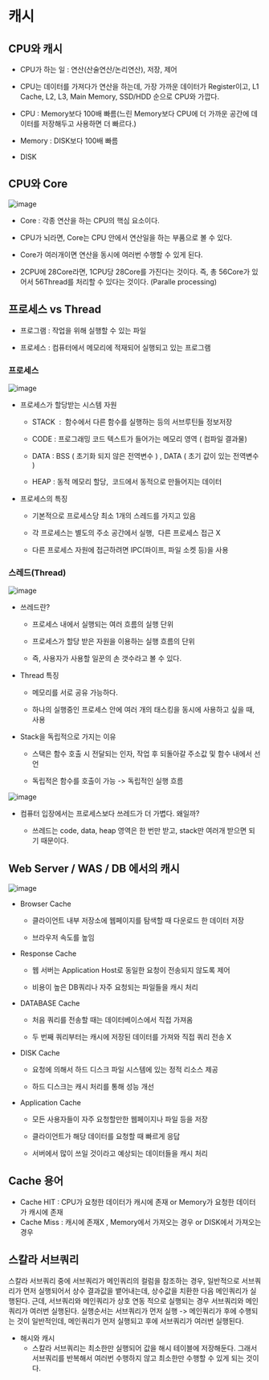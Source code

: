 # 캐시


## CPU와 캐시
- CPU가 하는 일 : 연산(산술연산/논리연산), 저장, 제어
- CPU는 데이터를 가져다가 연산을 하는데, 가장 가까운 데이터가 Register이고, L1 Cache, L2, L3, Main Memory, SSD/HDD 순으로 CPU와 가깝다. 

- CPU : Memory보다 100배 빠름(느린 Memory보다 CPU에 더 가까운 공간에 데이터를 저장해두고 사용하면 더 빠르다.)
- Memory : DISK보다 100배 빠름
- DISK

## CPU와 Core

![image](https://user-images.githubusercontent.com/77392444/119298323-c4a28180-bc97-11eb-9dda-8e1a2b5e5aca.png)


- Core : 각종 연산을 하는 CPU의 핵심 요소이다. 

- CPU가 뇌라면, Core는 CPU 안에서 연산일을 하는 부품으로 볼 수 있다. 

- Core가 여러개이면 연산을 동시에 여러번 수행할 수 있게 된다. 

- 2CPU에 28Core라면, 1CPU당 28Core를 가진다는 것이다. 즉, 총 56Core가 있어서 56Thread를 처리할 수 있다는 것이다. (Paralle processing)

## 프로세스 vs Thread 

- 프로그램 : 작업을 위해 실행할 수 있는 파일

- 프로세스 : 컴퓨터에서 메모리에 적재되어 실행되고 있는 프로그램


### 프로세스


![image](https://user-images.githubusercontent.com/77392444/119298785-abe69b80-bc98-11eb-836e-7a69e43d1498.png)

- 프로세스가 할당받는 시스템 자원

  - STACK  :  함수에서 다른 함수를 실행하는 등의 서브루틴들 정보저장

  - CODE : 프로그래밍 코드 텍스트가 들어가는 메모리 영역 ( 컴파일 결과물) 

  - DATA : BSS ( 초기화 되지 않은 전역변수 ) , DATA ( 초기 값이 있는 전역변수 )

  - HEAP : 동적 메모리 할당,  코드에서 동적으로 만들어지는 데이터

- 프로세스의 특징

  - 기본적으로 프로세스당 최소 1개의 스레드를 가지고 있음

  - 각 프로세스는 별도의 주소 공간에서 실행,  다른 프로세스 접근 X

  - 다른 프로세스 자원에 접근하려면 IPC(파이프, 파일 소켓 등)을 사용


### 스레드(Thread)


![image](https://user-images.githubusercontent.com/77392444/119299005-1b5c8b00-bc99-11eb-95ee-3c496ca9f25c.png)

- 쓰레드란?

  - 프로세스 내에서 실행되는 여러 흐름의 실행 단위

  - 프로세스가 할당 받은 자원을 이용하는 실행 흐름의 단위

  - 즉, 사용자가 사용할 일꾼의 손 갯수라고 볼 수 있다. 

- Thread 특징

  - 메모리를 서로 공유 가능하다.

  - 하나의 실행중인 프로세스 안에 여러 개의 태스킹을 동시에 사용하고 싶을 때, 사용

- Stack을 독립적으로 가지는 이유

  - 스택은 함수 호출 시 전달되는 인자, 작업 후 되돌아갈 주소값 및 함수 내에서 선언

  - 독립적은 함수를 호출이 가능 -> 독립적인 실행 흐름




![image](https://user-images.githubusercontent.com/77392444/119299131-5068dd80-bc99-11eb-8911-5b21b165d0fc.png)

- 컴퓨터 입장에서는 프로세스보다 쓰레드가 더 가볍다. 왜일까?

  - 쓰레드는 code, data, heap 영역은 한 번만 받고, stack만 여러개 받으면 되기 때문이다. 



## Web Server / WAS / DB 에서의 캐시

![image](https://user-images.githubusercontent.com/77392444/119299518-046a6880-bc9a-11eb-86e9-d2e1548cec3f.png)

- Browser Cache

  - 클라이언트 내부 저장소에 웹페이지를 탐색할 때 다운로드 한 데이터 저장

  - 브라우저 속도를 높임 


- Response Cache
  - 웹 서버는 Application Host로 동일한 요청이 전송되지 않도록 제어

  - 비용이 높은 DB쿼리나 자주 요청되는 파일들을 캐시 처리



- DATABASE Cache

  - 처음 쿼리를 전송할 때는 데이터베이스에서 직접 가져옴

  - 두 번째 쿼리부터는 캐시에 저장된 데이터를 가져와 직접 쿼리 전송 X

- DISK Cache
  - 요청에 의해서 하드 디스크 파일 시스템에 있는 정적 리소스 제공

  - 하드 디스크는 캐시 처리를 통해 성능 개선
 
- Application Cache

  - 모든 사용자들이 자주 요청할만한 웹페이지나 파일 등을 저장

  - 클라이언트가 해당 데이터를 요청할 때 빠르게 응답

  - 서버에서 많이 쓰일 것이라고 예상되는 데이터들을 캐시 처리


## Cache 용어
- Cache HIT : CPU가 요청한 데이터가 캐시에 존재 or Memory가 요청한 데이터가 캐시에 존재
- Cache Miss : 캐시에 존재X , Memory에서 가져오는 경우 or DISK에서 가져오는 경우


## 스칼라 서브쿼리
스칼라 서브쿼리 중에 서브쿼리가 메인쿼리의 컬럼을 참조하는 경우, 
일반적으로 서브쿼리가 먼저 실행되어서 상수 결과값을 뱉어내는데, 상수값을 치환한 다음 메인쿼리가 실행된다.
근데, 서브쿼리와 메인쿼리가 상호 연동 적으로 실행되는 경우 서브쿼리와 메인쿼리가 여러번 실행된다.
실행순서는 서브쿼리가 먼저 실행 -> 메인쿼리가 후에 수행되는 것이 일반적인데, 
메인쿼리가 먼저 실행되고 후에 서브쿼리가 여러번 실행된다. 

- 해시와 캐시
  - 스칼라 서브쿼리는 최소한만 실행되어 값을 해시 테이블에 저장해둔다. 그래서 서브쿼리를 반복해서 여러번 수행하지 않고 최소한만 수행할 수 있게 되는 것이다. 
